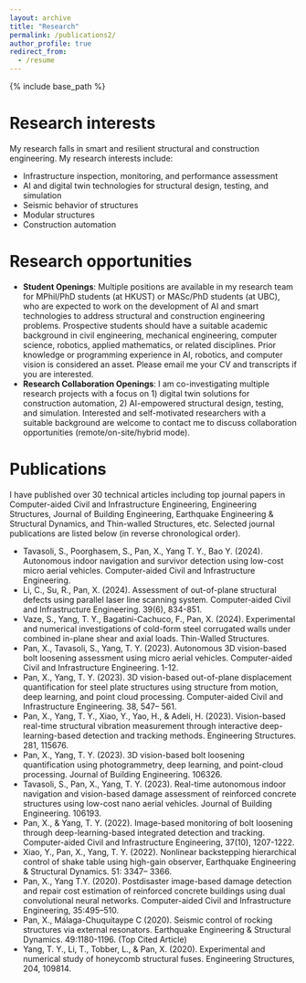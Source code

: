 ```yaml
---
layout: archive
title: "Research"
permalink: /publications2/
author_profile: true
redirect_from:
  - /resume
---
```


{% include base_path %}

Research interests
======
My research falls in smart and resilient structural and construction engineering. My research interests include:
* Infrastructure inspection, monitoring, and performance assessment
* AI and digital twin technologies for structural design, testing, and simulation
* Seismic behavior of structures
* Modular structures
* Construction automation

Research opportunities
======
* __Student Openings__: Multiple positions are available in my research team for MPhil/PhD students (at HKUST) or MASc/PhD students (at UBC), who are expected to work on the development of AI and smart technologies to address structural and construction engineering problems. Prospective students should have a suitable academic background in civil engineering, mechanical engineering, computer science, robotics, applied mathematics, or related disciplines. Prior knowledge or programming experience in AI, robotics, and computer vision is considered an asset. Please email me your CV and transcripts if you are interested.
* __Research Collaboration Openings__: I am co-investigating multiple research projects with a focus on 1) digital twin solutions for construction automation, 2) AI-empowered structural design, testing, and simulation. Interested and self-motivated researchers with a suitable background are welcome to contact me to discuss collaboration opportunities (remote/on-site/hybrid mode).

Publications
======
I have published over 30 technical articles including top journal papers in Computer-aided Civil and Infrastructure Engineering, Engineering Structures, Journal of Building Engineering, Earthquake Engineering & Structural Dynamics, and Thin-walled Structures, etc. Selected journal publications are listed below (in reverse chronological order).
* Tavasoli, S., Poorghasem, S., Pan, X., Yang T. Y., Bao Y. (2024). Autonomous indoor navigation and survivor detection using low-cost micro aerial vehicles. Computer-aided Civil and Infrastructure Engineering.
* Li, C., Su, R., Pan, X. (2024). Assessment of out-of-plane structural defects using parallel laser line scanning system. Computer-aided Civil and Infrastructure Engineering. 39(6), 834-851.
* Vaze, S., Yang, T. Y., Bagatini-Cachuco, F., Pan, X. (2024). Experimental and numerical investigations of cold-form steel corrugated walls under combined in-plane shear and axial loads. Thin-Walled Structures.
* Pan, X., Tavasoli, S., Yang, T. Y. (2023). Autonomous 3D vision-based bolt loosening assessment using micro aerial vehicles. Computer-aided Civil and Infrastructure Engineering. 1-12.
* Pan, X., Yang, T. Y. (2023). 3D vision-based out-of-plane displacement quantification for steel plate structures using structure from motion, deep learning, and point cloud processing. Computer-aided Civil and Infrastructure Engineering. 38, 547– 561.
* Pan, X., Yang, T. Y., Xiao, Y., Yao, H., & Adeli, H. (2023). Vision-based real-time structural vibration measurement through interactive deep-learning-based detection and tracking methods. Engineering Structures. 281, 115676.
* Pan, X., Yang, T. Y. (2023). 3D vision-based bolt loosening quantification using photogrammetry, deep learning, and point-cloud processing. Journal of Building Engineering. 106326.
* Tavasoli, S., Pan, X., Yang, T. Y. (2023). Real-time autonomous indoor navigation and vision-based damage assessment of reinforced concrete structures using low-cost nano aerial vehicles. Journal of Building Engineering. 106193.
* Pan, X., & Yang, T. Y. (2022). Image-based monitoring of bolt loosening through deep-learning-based integrated detection and tracking. Computer-aided Civil and Infrastructure Engineering, 37(10), 1207-1222.
* Xiao, Y., Pan, X., Yang, T. Y. (2022). Nonlinear backstepping hierarchical control of shake table using high-gain observer, Earthquake Engineering & Structural Dynamics. 51: 3347– 3366.
* Pan, X., Yang T.Y. (2020). Postdisaster image-based damage detection and repair cost estimation of reinforced concrete buildings using dual convolutional neural networks. Computer-aided Civil and Infrastructure Engineering, 35:495–510.
* Pan, X., Málaga-Chuquitaype C (2020). Seismic control of rocking structures via external resonators. Earthquake Engineering & Structural Dynamics. 49:1180-1196. (Top Cited Article)
* Yang, T. Y., Li, T., Tobber, L., & Pan, X. (2020). Experimental and numerical study of honeycomb structural fuses. Engineering Structures, 204, 109814.
